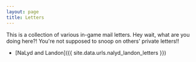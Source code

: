 ```yaml
---
layout: page
title: Letters
---
```


This is a collection of various in-game mail letters. Hey wait, what are you doing here?! You're not supposed to snoop on others' private letters!!

- [NaLyd and Landon]({{ site.data.urls.nalyd_landon_letters }})


